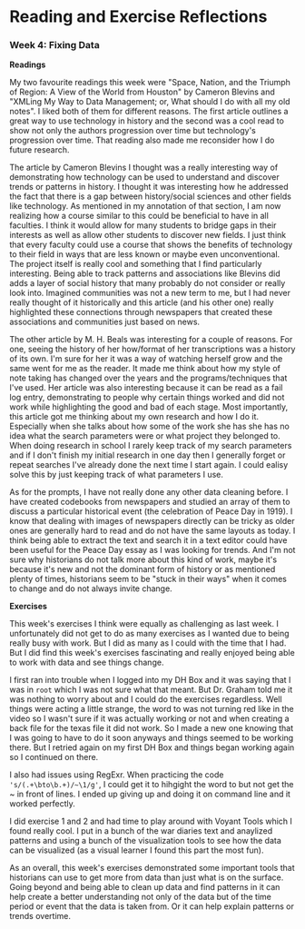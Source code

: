 # Reading and Exercise Reflections

### Week 4: Fixing Data

**Readings**

My two favourite readings this week were "Space, Nation, and the Triumph of Region: A View of the World from Houston" by Cameron Blevins and "XMLing My Way to Data Management; or, What should I do with all my old notes". I liked both of them for different reasons. The first article outlines a great way to use technology in history and the second was a cool read to show not only the authors progression over time but technology's progression over time. That reading also made me reconsider how I do future research.

The article by Cameron Blevins I thought was a really interesting way of demonstrating how technology can be used to understand and discover trends or patterns in history. I thought it was interesting how he addressed the fact that there is a gap between history/social sciences and other fields like technology. As mentioned in my annotation of that section, I am now realizing how a course similar to this could be beneficial to have in all faculties. I think it would allow for many students to bridge gaps in their interests as well as allow other students to discover new fields. I just think that every faculty could use a course that shows the benefits of technology to their field in ways that are less known or maybe even unconventional. The project itself is really cool and something that I find particularly interesting. Being able to track patterns and associations like Blevins did adds a layer of social history that many probably do not consider or really look into. Imagined communities was not a new term to me, but I had never really thought of it historically and this article (and his other one) really highlighted these connections through newspapers that created these associations and communities just based on news.

The other article by M. H. Beals was interesting for a couple of reasons. For one, seeing the history of her how/format of her transcriptions was a history of its own. I'm sure for her it was a way of watching herself grow and the same went for me as the reader. It made me think about how my style of note taking has changed over the years and the programs/techniques that I've used. Her article was also interesting because it can be read as a fail log entry, demonstrating to people why certain things worked and did not work while highlighting the good and bad of each stage. Most importantly, this article got me thinking about my own research and how I do it. Especially when she talks about how some of the work she has she has no idea what the search parameters were or what project they belonged to. When doing research in school I rarely keep track of my search parameters and if I don't finish my initial research in one day then I generally forget or repeat searches I've already done the next time I start again. I could ealisy solve this by just keeping track of what parameters I use. 

As for the prompts, I have not really done any other data cleaning before. I have created codebooks from newspapers and studied an array of them to discuss a particular historical event (the celebration of Peace Day in 1919). I know that dealing with images of newspapers directly can be tricky as older ones are generally hard to read and do not have the same layouts as today. I think being able to extract the text and search it in a text editor could have been useful for the Peace Day essay as I was looking for trends. And I'm not sure why historians do not talk more about this kind of work, maybe it's because it's new and not the dominant form of history or as mentioned plenty of times, historians seem to be "stuck in their ways" when it comes to change and do not always invite change.

**Exercises**

This week's exercises I think were equally as challenging as last week. I unfortunately did not get to do as many exercises as I wanted due to being really busy with work. But I did as many as I could with the time that I had. But I did find this week's exercises fascinating and really enjoyed being able to work with data and see things change. 

I first ran into trouble when I logged into my DH Box and it was saying that I was in `root` which I was not sure what that meant. But Dr. Graham told me it was nothing to worry about and I could do the exercises regardless. Well things were acting a little strange, the word to was not turning red like in the video so I wasn't sure if it was actually working or not and when creating a back file for the texas file it did not work. So I made a new one knowing that I was going to have to do it soon anyways and things seemed to be working there. But I retried again on my first DH Box and things began working again so I continued on there. 

I also had issues using RegExr. When practicing the code `'s/(.+\bto\b.+)/~\1/g'`, I could get it to hihgight the word to but not get the ~ in front of lines. I ended up giving up and doing it on command line and it worked perfectly. 

I did exercise 1 and 2 and had time to play around with Voyant Tools which I found really cool. I put in a bunch of the war diaries text and anaylized patterns and using a bunch of the visualization tools to see how the data can be visualized (as a visual learner I found this part the most fun). 

As an overall, this week's exercises demonstrated some important tools that historians can use to get more from data than just what is on the surface. Going beyond and being able to clean up data and find patterns in it can help create a better understanding not only of the data but of the time period or event that the data is taken from. Or it can help explain patterns or trends overtime. 

